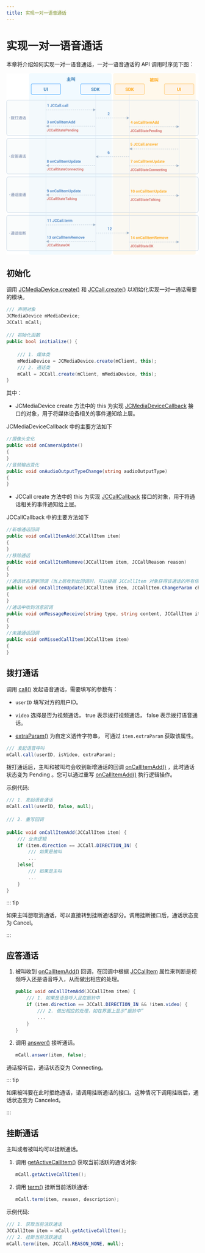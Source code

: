 ```yaml
---
title: 实现一对一语音通话
---
```

# 实现一对一语音通话

本章将介绍如何实现一对一语音通话，一对一语音通话的 API 调用时序见下图：

![../../../../\_images/1-1workflowWindows.png](../../../../_images/1-1workflowWindows.png)

## 初始化

调用
[JCMediaDevice.create()](https://developer.juphoon.com/portal/reference/V2.1/windows/html/cb59bc27-6528-9dbf-c996-de857096f847.htm)
和
[JCCall.create()](https://developer.juphoon.com/portal/reference/V2.1/windows/html/eef10110-a3f7-b505-26fa-4b9ec1e2b998.htm)
以初始化实现一对一通话需要的模块。

``````csharp
/// 声明对象
JCMediaDevice mMediaDevice;
JCCall mCall;

/// 初始化函数
public bool initialize() {

    /// 1. 媒体类
    mMediaDevice = JCMediaDevice.create(mClient, this);
    /// 2. 通话类
    mCall = JCCall.create(mClient, mMediaDevice, this);
}
``````

其中：

- JCMediaDevice create 方法中的 this 为实现
    [JCMediaDeviceCallback](https://developer.juphoon.com/portal/reference/V2.1/windows/html/3a00aa12-4e18-cf90-4610-b2c9c63b7a7b.htm)
    接口的对象，用于将媒体设备相关的事件通知给上层。

JCMediaDeviceCallback 中的主要方法如下

``````csharp
//摄像头变化
public void onCameraUpdate()
{
}
//音频输出变化
public void onAudioOutputTypeChange(string audioOutputType)
{
}
``````

- JCCall create 方法中的 this 为实现
    [JCCallCallback](https://developer.juphoon.com/portal/reference/V2.1/windows/html/25bca4ea-ad43-2cbb-42a8-b4e626739711.htm)
    接口的对象，用于将通话相关的事件通知给上层。

JCCallCallback 中的主要方法如下

``````csharp
//新增通话回调
public void onCallItemAdd(JCCallItem item)
{
}
//移除通话
public void onCallItemRemove(JCCallItem item, JCCallReason reason)
{
}
//通话状态更新回调（当上层收到此回调时，可以根据 JCCallItem 对象获得该通话的所有信息及状态，从而更新该通话相关UI）
public void onCallItemUpdate(JCCallItem item, JCCallItem.ChangeParam changeParam)
{
}
//通话中收到消息回调
public void onMessageReceive(string type, string content, JCCallItem item)
{
}
//未接通话回调
public void onMissedCallItem(JCCallItem item)
{
}
``````

## 拨打通话

调用
[call()](https://developer.juphoon.com/portal/reference/V2.1/windows/html/613adf03-d597-8221-86d5-0056c1b4d2a0.htm)
发起语音通话，需要填写的参数有：

- `userID` 填写对方的用户ID。

- `video` 选择是否为视频通话， true 表示拨打视频通话， false 表示拨打语音通话。

- [extraParam()](https://developer.juphoon.com/portal/reference/V2.1/windows/html/e0226cbc-1ca1-ef9c-5e8e-d3dc853d618d.htm)
    为自定义透传字符串， 可通过 `item.extraParam` 获取该属性。

``````csharp
/// 发起语音呼叫
mCall.call(userID, isVideo, extraParam);
``````

拨打通话后，主叫和被叫均会收到新增通话的回调
[onCallItemAdd()](https://developer.juphoon.com/portal/reference/V2.1/windows/html/5e605b62-c8dc-4dde-2480-8fdcbbfc2f48.htm)
，此时通话状态变为 Pending 。您可以通过重写
[onCallItemAdd()](https://developer.juphoon.com/portal/reference/V2.1/windows/html/5e605b62-c8dc-4dde-2480-8fdcbbfc2f48.htm)
执行逻辑操作。

示例代码:

``````csharp
/// 1. 发起语音通话
mCall.call(userID, false, null);

/// 2. 重写回调

public void onCallItemAdd(JCCallItem item) {
    /// 业务逻辑
    if (item.direction == JCCall.DIRECTION_IN) {
        /// 如果是被叫
        ...
    }else{
        /// 如果是主叫
        ...
    }
}
``````

::: tip

如果主叫想取消通话，可以直接转到挂断通话部分。调用挂断接口后，通话状态变为 Cancel。

:::

## 应答通话

1. 被叫收到
    [onCallItemAdd()](https://developer.juphoon.com/portal/reference/V2.1/windows/html/5e605b62-c8dc-4dde-2480-8fdcbbfc2f48.htm)
    回调，在回调中根据
    [JCCallItem](https://developer.juphoon.com/portal/reference/V2.1/windows/html/0267696e-79ee-8d46-c086-3c071a2b2b3a.htm)
    属性来判断是视频呼入还是语音呼入，从而做出相应的处理。

    ``````csharp
    public void onCallItemAdd(JCCallItem item) {
        /// 1. 如果是语音呼入且在振铃中
        if (item.direction == JCCall.DIRECTION_IN && !item.video) {
            /// 2. 做出相应的处理，如在界面上显示“振铃中”
            ...
        }
    }
    ``````

2. 调用
    [answer()](https://developer.juphoon.com/portal/reference/V2.1/windows/html/7211e914-c311-4457-4b0e-bc4ef46c7733.htm)
    接听通话。

    ``````csharp
    mCall.answer(item, false);
    ``````

通话接听后，通话状态变为 Connecting。

::: tip

如果被叫要在此时拒绝通话，请调用挂断通话的接口。这种情况下调用挂断后，通话状态变为 Canceled。

:::

## 挂断通话

主叫或者被叫均可以挂断通话。

1. 调用
    [getActiveCallItem()](https://developer.juphoon.com/portal/reference/V2.1/windows/html/6df31ff9-272f-c7cc-1da6-2755c5aad5e0.htm)
    获取当前活跃的通话对象:

    ``````csharp
    mCall.getActiveCallItem();
    ``````

2. 调用
    [term()](https://developer.juphoon.com/portal/reference/V2.1/windows/html/70758778-1450-172d-8684-3dd2818f2a84.htm)
    挂断当前活跃通话:

    ``````csharp
    mCall.term(item, reason, description);
    ``````

示例代码:

``````csharp
/// 1. 获取当前活跃通话
JCCallItem item = mCall.getActiveCallItem();
/// 2. 挂断当前活跃通话
mCall.term(item, JCCall.REASON_NONE, null);
``````
